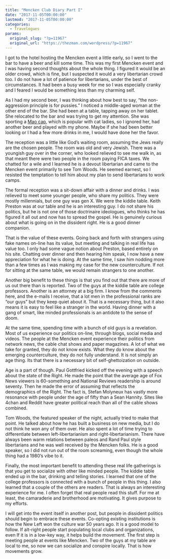 ```yaml
---
title: "Mencken Club Diary Part I"
date: "2017-11-05T00:00:00"
lastmod: "2017-11-05T00:00:00"
categories:
  - Travelogues
params:
  original_slug: "?p=11967"
  original_url: "https://thezman.com/wordpress/?p=11967"
---
```


I got to the hotel hosting the Mencken event a little early, so I went
to the bar to have a beer and kill some time. This was my first Mencken
event and I was having second thoughts about the whole thing. I figured
it would be an older crowd, which is fine, but I suspected it would a
very libertarian crowd too. I do not have a lot of patience for
libertarians, under the best of circumstances. It had been a busy week
for me so I was especially cranky and I feared I would be something less
than my charming self.

As I had my second beer, I was thinking about how best to say, “the
non-aggression principle is for pussies.” I noticed a middle-aged woman
at the other end of the bar. She had been at a table, tapping away on
her tablet. She relocated to the bar and was trying to get my attention.
She was sporting a [Mao
cap](https://cdn.australiangear.com/media/catalog/product/cache/5/image/650x/040ec09b1e35df139433887a97daa66f/k/m/km16d-mens-mao-dark-grey-1-main.1502342717.jpg),
which is popular with cat ladies, so I ignored her, had another beer and
played with my phone. Maybe if she had been better looking or I had a
few more drinks in me, I would have done her the favor.

The reception was a little like God’s waiting room, assuming the Jews
really are the chosen people. The room was old and very Jewish. There
was a youngish guy over in the corner, who looked relieved to see me
walk in, as that meant there were two people in the room paying FICA
taxes. We chatted for a wile and I learned he is a devout libertarian
and came to the Mencken event primarily to see Tom Woods. He seemed
earnest, so I resisted the temptation to tell him about my plan to send
libertarians to work camps.

The formal reception was a sit-down affair with a dinner and drinks. I
was relieved to meet some younger people, who share my politics. They
were mostly millennials, but one guy was gen X. We were the kiddie
table. Keith Preston was at our table and he is an interesting guy. I do
not share his politics, but he is not one of those doctrinaire
ideologues, who thinks he has figured it all out and now has to spread
the gospel. He is genuinely curious about what is going on in the
dissident right. He is a good dinner companion.

That is the value of these events. Going back and forth with strangers
using fake names on-line has its value, but meeting and talking in real
life has value too. I only had some vague notion about Preston, based
entirely on his site. Chatting over dinner and then hearing him speak, I
now have a new appreciation for what he is doing. At the same time, I
saw him nodding more than a few times as I was making my case for the
new counterculture. If not for sitting at the same table, we would
remain strangers to one another.

Another big benefit to these things is that you find out that there are
more of us out there than is reported. Two of the guys at the kiddie
table are college professors. Another is an attorney at a big firm. I
know from the comments here, and the e-mails I receive, that a lot men
in the professional ranks are “our guys” but they keep quiet about it.
That is a necessary thing, but it also means it is easy to feel like a
stranger in the world. Having dinner with a gang of smart, like minded
professionals is an antidote to the sense of doom.

At the same time, spending time with a bunch of old guys is a
revelation. Most of us experience our politics on-line, through blogs,
social media and videos. The people at the Mencken event experience
their politics from network news, the cable chat shows and paper
magazines. A lot of what we take for granted, they do not know exists.
What they do know about the emerging counterculture, they do not fully
understand. It is not simply an age thing. Its that there is a necessary
bit of self-ghettoization on outside.

Age is a part of though. Paul Gottfried kicked off the evening with a
speech about the state of the Right. He made the point that the average
age of Fox News viewers is 60-something and National Reviews readership
is around seventy. Then he made the error of assuming that reflects the
demographics of the Right. The fact is, Stefan Molyneux has vastly more
resonance with people under the age of fifty than a Sean Hannity. Sites
like 4chan and Reddit have greater political reach than all of the cable
shows combined.

Tom Woods, the featured speaker of the night, actually tried to make
that point. He talked about how he has built a business on new media,
but I do not think he won any of them over. He also spent a lot of time
trying to differentiate between left-libertarianism and
right-libertarianism. There have always been warm relations between
paleos and Rand Paul style libertarians and he was well received by the
Mencken folks. He is a good speaker, so I did not run out of the room
screaming, even though the whole thing had a 1980’s vibe to it.

Finally, the most important benefit to attending these real life
gatherings is that you get to socialize with other like minded people.
The kiddie table ended up in the bar, drinking and telling stories. I
learned that one of the college professors is connected with a bunch of
people in this thing. I also learned that a couple of the others are
readers. That is always an interesting experience for me. I often forget
that real people read this stuff. For me at least, the camaraderie and
brotherhood are motivating. It gives purpose to my efforts.

I will get into the event itself in another post, but people in
dissident politics should begin to embrace these events. Co-opting
existing institutions is how the New Left won the culture war 50 years
ago. It is a good model to follow. If alt-right people start populating
local clubs and organizations, even If it is in a low-key way, it helps
build the movement. The first step is meeting people at events like
Mencken. Two of the guys at my table are local to me, so now we can
socialize and conspire locally. That is how movements grow.
